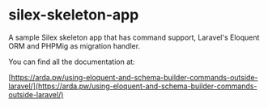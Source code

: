 # silex-skeleton-app
A sample Silex skeleton app that has command support, Laravel's Eloquent ORM and PHPMig as migration handler.

You can find all the documentation at:

[https://arda.pw/using-eloquent-and-schema-builder-commands-outside-laravel/](https://arda.pw/using-eloquent-and-schema-builder-commands-outside-laravel/)